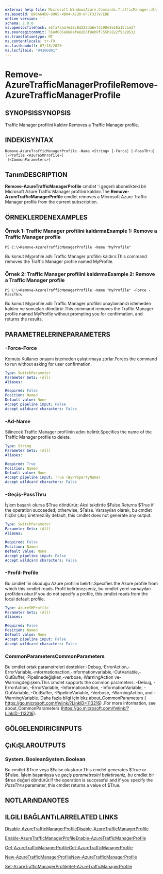 ```yaml
---
external help file: Microsoft.WindowsAzure.Commands.TrafficManager.dll-Help.xml
ms.assetid: B96A64DD-9005-4B04-A720-6FCF33797E8D
online version: ''
schema: 2.0.0
ms.openlocfilehash: e1fa73aa4e38c8d222da6e73508e9a18a15c1e3f
ms.sourcegitcommit: 56ed085a868afa8263f8eb0f755b5822f5c29532
ms.translationtype: MT
ms.contentlocale: tr-TR
ms.lasthandoff: 07/18/2020
ms.locfileid: "94106091"
---
```

# <span data-ttu-id="48581-101">Remove-AzureTrafficManagerProfile</span><span class="sxs-lookup"><span data-stu-id="48581-101">Remove-AzureTrafficManagerProfile</span></span>

## <span data-ttu-id="48581-102">SYNOPSIS</span><span class="sxs-lookup"><span data-stu-id="48581-102">SYNOPSIS</span></span>
<span data-ttu-id="48581-103">Traffic Manager profilini kaldırır.</span><span class="sxs-lookup"><span data-stu-id="48581-103">Removes a Traffic Manager profile.</span></span>

## <span data-ttu-id="48581-104">INDEKI</span><span class="sxs-lookup"><span data-stu-id="48581-104">SYNTAX</span></span>

```
Remove-AzureTrafficManagerProfile -Name <String> [-Force] [-PassThru] [-Profile <AzureSMProfile>]
 [<CommonParameters>]
```

## <span data-ttu-id="48581-105">Tanım</span><span class="sxs-lookup"><span data-stu-id="48581-105">DESCRIPTION</span></span>
<span data-ttu-id="48581-106">**Remove-AzureTrafficManagerProfile** cmdlet 'i geçerli abonelikteki bir Microsoft Azure Traffic Manager profilini kaldırır.</span><span class="sxs-lookup"><span data-stu-id="48581-106">The **Remove-AzureTrafficManagerProfile** cmdlet removes a Microsoft Azure Traffic Manager profile from the current subscription.</span></span>

## <span data-ttu-id="48581-107">ÖRNEKLERDEN</span><span class="sxs-lookup"><span data-stu-id="48581-107">EXAMPLES</span></span>

### <span data-ttu-id="48581-108">Örnek 1: Traffic Manager profilini kaldırma</span><span class="sxs-lookup"><span data-stu-id="48581-108">Example 1: Remove a Traffic Manager profile</span></span>
```
PS C:\>Remove-AzureTrafficManagerProfile -Name "MyProfile"
```

<span data-ttu-id="48581-109">Bu komut Myprofıle adlı Traffic Manager profilini kaldırır.</span><span class="sxs-lookup"><span data-stu-id="48581-109">This command removes the Traffic Manager profile named MyProfile.</span></span>

### <span data-ttu-id="48581-110">Örnek 2: Traffic Manager profilini kaldırma</span><span class="sxs-lookup"><span data-stu-id="48581-110">Example 2: Remove a Traffic Manager profile</span></span>
```
PS C:\>Remove-AzureTrafficManagerProfile -Name "MyProfile" -Force -PassThru
```

<span data-ttu-id="48581-111">Bu komut Myprofıle adlı Traffic Manager profilini onaylamanızı istemeden kaldırır ve sonuçları döndürür.</span><span class="sxs-lookup"><span data-stu-id="48581-111">This command removes the Traffic Manager profile named MyProfile without prompting you for confirmation, and returns the results.</span></span>

## <span data-ttu-id="48581-112">PARAMETRELERINE</span><span class="sxs-lookup"><span data-stu-id="48581-112">PARAMETERS</span></span>

### <span data-ttu-id="48581-113">-Force</span><span class="sxs-lookup"><span data-stu-id="48581-113">-Force</span></span>
<span data-ttu-id="48581-114">Komutu Kullanıcı onayını istemeden çalıştırmaya zorlar.</span><span class="sxs-lookup"><span data-stu-id="48581-114">Forces the command to run without asking for user confirmation.</span></span>

```yaml
Type: SwitchParameter
Parameter Sets: (All)
Aliases: 

Required: False
Position: Named
Default value: None
Accept pipeline input: False
Accept wildcard characters: False
```

### <span data-ttu-id="48581-115">-Ad</span><span class="sxs-lookup"><span data-stu-id="48581-115">-Name</span></span>
<span data-ttu-id="48581-116">Silinecek Traffic Manager profilinin adını belirtir.</span><span class="sxs-lookup"><span data-stu-id="48581-116">Specifies the name of the Traffic Manager profile to delete.</span></span>

```yaml
Type: String
Parameter Sets: (All)
Aliases: 

Required: True
Position: Named
Default value: None
Accept pipeline input: True (ByPropertyName)
Accept wildcard characters: False
```

### <span data-ttu-id="48581-117">-Geçiş</span><span class="sxs-lookup"><span data-stu-id="48581-117">-PassThru</span></span>
<span data-ttu-id="48581-118">İşlem başarılı olursa $True döndürür; Aksi takdirde $False.</span><span class="sxs-lookup"><span data-stu-id="48581-118">Returns $True if the operation succeeded; otherwise, $False.</span></span>
<span data-ttu-id="48581-119">Varsayılan olarak, bu cmdlet hiçbir çıkış üretmez.</span><span class="sxs-lookup"><span data-stu-id="48581-119">By default, this cmdlet does not generate any output.</span></span>

```yaml
Type: SwitchParameter
Parameter Sets: (All)
Aliases: 

Required: False
Position: Named
Default value: None
Accept pipeline input: False
Accept wildcard characters: False
```

### <span data-ttu-id="48581-120">-Profil</span><span class="sxs-lookup"><span data-stu-id="48581-120">-Profile</span></span>
<span data-ttu-id="48581-121">Bu cmdlet 'in okuduğu Azure profilini belirtir.</span><span class="sxs-lookup"><span data-stu-id="48581-121">Specifies the Azure profile from which this cmdlet reads.</span></span> <span data-ttu-id="48581-122">Profil belirtmezseniz, bu cmdlet yerel varsayılan profilden okur.</span><span class="sxs-lookup"><span data-stu-id="48581-122">If you do not specify a profile, this cmdlet reads from the local default profile.</span></span>

```yaml
Type: AzureSMProfile
Parameter Sets: (All)
Aliases: 

Required: False
Position: Named
Default value: None
Accept pipeline input: False
Accept wildcard characters: False
```

### <span data-ttu-id="48581-123">CommonParameters</span><span class="sxs-lookup"><span data-stu-id="48581-123">CommonParameters</span></span>
<span data-ttu-id="48581-124">Bu cmdlet ortak parametreleri destekler:-Debug,-ErrorAction,-ErrorVariable,-ınformationaction,-ınformationvariable,-OutVariable,-OutBuffer,-Pipelinedeğişken,-verbose,-WarningAction ve-Warningdeğişken.</span><span class="sxs-lookup"><span data-stu-id="48581-124">This cmdlet supports the common parameters: -Debug, -ErrorAction, -ErrorVariable, -InformationAction, -InformationVariable, -OutVariable, -OutBuffer, -PipelineVariable, -Verbose, -WarningAction, and -WarningVariable.</span></span> <span data-ttu-id="48581-125">Daha fazla bilgi için bkz about_CommonParameters ( https://go.microsoft.com/fwlink/?LinkID=113216) .</span><span class="sxs-lookup"><span data-stu-id="48581-125">For more information, see about_CommonParameters (https://go.microsoft.com/fwlink/?LinkID=113216).</span></span>

## <span data-ttu-id="48581-126">GÖLGELENDIRICI</span><span class="sxs-lookup"><span data-stu-id="48581-126">INPUTS</span></span>

## <span data-ttu-id="48581-127">ÇıKıŞLAR</span><span class="sxs-lookup"><span data-stu-id="48581-127">OUTPUTS</span></span>

### <span data-ttu-id="48581-128">System. Boolean</span><span class="sxs-lookup"><span data-stu-id="48581-128">System.Boolean</span></span>
<span data-ttu-id="48581-129">Bu cmdlet $True veya $False oluşturur.</span><span class="sxs-lookup"><span data-stu-id="48581-129">This cmdlet generates $True or $False.</span></span>
<span data-ttu-id="48581-130">İşlem başarılıysa ve *geçiş parametresini belirtirseniz, bu* cmdlet bir $true değeri döndürür.</span><span class="sxs-lookup"><span data-stu-id="48581-130">If the operation is successful and if you specify the *PassThru* parameter, this cmdlet returns a value of $True.</span></span>

## <span data-ttu-id="48581-131">NOTLARıNDA</span><span class="sxs-lookup"><span data-stu-id="48581-131">NOTES</span></span>

## <span data-ttu-id="48581-132">ILGILI BAĞLANTıLAR</span><span class="sxs-lookup"><span data-stu-id="48581-132">RELATED LINKS</span></span>

[<span data-ttu-id="48581-133">Disable-AzureTrafficManagerProfile</span><span class="sxs-lookup"><span data-stu-id="48581-133">Disable-AzureTrafficManagerProfile</span></span>](./Disable-AzureTrafficManagerProfile.md)

[<span data-ttu-id="48581-134">Enable-AzureTrafficManagerProfile</span><span class="sxs-lookup"><span data-stu-id="48581-134">Enable-AzureTrafficManagerProfile</span></span>](./Enable-AzureTrafficManagerProfile.md)

[<span data-ttu-id="48581-135">Get-AzureTrafficManagerProfile</span><span class="sxs-lookup"><span data-stu-id="48581-135">Get-AzureTrafficManagerProfile</span></span>](./Get-AzureTrafficManagerProfile.md)

[<span data-ttu-id="48581-136">New-AzureTrafficManagerProfile</span><span class="sxs-lookup"><span data-stu-id="48581-136">New-AzureTrafficManagerProfile</span></span>](./New-AzureTrafficManagerProfile.md)

[<span data-ttu-id="48581-137">Set-AzureTrafficManagerProfile</span><span class="sxs-lookup"><span data-stu-id="48581-137">Set-AzureTrafficManagerProfile</span></span>](./Set-AzureTrafficManagerProfile.md)


